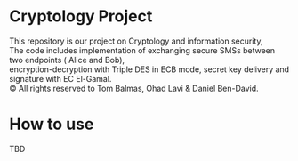 # Cryptology Project

This repository is our project on Cryptology and information security, </br>
The code includes implementation of exchanging secure SMSs between two endpoints ( Alice and Bob),  </br>
encryption-decryption with Triple DES in ECB mode, secret key delivery and signature with EC El-Gamal. </br>
© All rights reserved to Tom Balmas, Ohad Lavi & Daniel Ben-David. </br>
 


# How to use

TBD </br>
